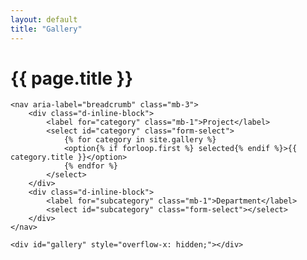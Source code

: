 ```yaml
---
layout: default
title: "Gallery"
---
```

<script src="{{ "/assets/js/simple-lightbox.min.js" | relative_url }}"></script>
<link rel="stylesheet" href="{{ "/assets/css/simple-lightbox.min.css" | relative_url }}">
<script src="{{ "/assets/js/pig.min.js" | relative_url }}"></script>

<div class="container mt-4">
	<h1 class="mb-3 ala-font">{{ page.title }}</h1>

	<nav aria-label="breadcrumb" class="mb-3">
		<div class="d-inline-block">
			<label for="category" class="mb-1">Project</label>
			<select id="category" class="form-select">
				{% for category in site.gallery %}
				<option{% if forloop.first %} selected{% endif %}>{{ category.title }}</option>
				{% endfor %}
			</select>
		</div>
		<div class="d-inline-block">
			<label for="subcategory" class="mb-1">Department</label>
			<select id="subcategory" class="form-select"></select>
		</div>
	</nav>

	<div id="gallery" style="overflow-x: hidden;"></div>
</div>

<script>
(function() {
	const gallery = document.getElementById("gallery");

	// Believe it or not this actually works
	const allImages = [
		{% for artwork in site.data.gallery %}
		{
			"category": "{{ artwork.category }}",
			"subcategory": "{{ artwork.subcategory }}",
			"filename": "/{{ artwork.path }}",
			"aspectRatio": {{ artwork.aspect-ratio }},

			// Fun hack to trick SimpleLightbox into thinking we're a DOM element
			"getAttribute": () => "/{{ artwork.path }}",
			"addEventListener": () => {},
			"removeEventListener": () => {},
			"dispatchEvent": () => {},
			"querySelector": () => {},
		},
		{% endfor %}
	];

	const categoryMap = {
		{% for category in site.gallery %}
		"{{ category.title }}": [
			{% for subcategory in category.subcategories %}
			"{{ subcategory }}",
			{% endfor %}
		],
		{% endfor %}
	};

	// Stolen from https://stackoverflow.com/questions/2450954
	function shuffle(array) {
		let currentIndex = array.length, randomIndex;
		while (currentIndex > 0) {
			randomIndex = Math.floor(Math.random() * currentIndex);
			currentIndex--;
			[array[currentIndex], array[randomIndex]] = [array[randomIndex], array[currentIndex]];
		}
		return array;
	}

	let pig, oldCat, lightbox;

	function updatePig(category, subcategory) {
		// Filter results by category and subcategory, or return everything when "All" is selected
		const filtered = allImages.filter(function(e) {
			return e.category === category && (subcategory === "All" || e.subcategory == subcategory);
		});

		// Randomize image order to keep things interesting
		const shuffled = shuffle(filtered);

		// Disable old pig
		if (pig) pig.disable();

		// Wipe all currently displayed images
		gallery.innerText = "";

		// Make a fresh pig to display the new content
		pig = new Pig(shuffled, {
			containerId: "gallery",
			urlForSize: function(filename, size) {
				const lastIndex = filename.lastIndexOf(".");
				const name = filename.substring(0, lastIndex);
				const ext = filename.substring(lastIndex + 1);
				return `${name}_s${size}.${ext}`;
			},
			getImageSize: function(lastWindowWidth) {
				if (lastWindowWidth <= 640) {
					return 200; // Phones
				} else if (lastWindowWidth <= 1920) {
					return 200;// Tablets and latops
				} else {
					return 500; // Large desktops
				}
			},
			getMinAspectRatio: function(lastWindowWidth) {
				// Sets the number of images displayed per row (using multiple when needed)
				if (lastWindowWidth <= 640) {
					return 1; // Phones
				} else if (lastWindowWidth <= 1280) {
					return 2; // Tablets
				} else if (lastWindowWidth <= 1920) {
					return 2; // Laptops
				} else {
					return 3; // Large desktops
				}
			},
			onClickHandler: function(path) {
				// Destroy the last lightbox
				if (lightbox) lightbox.destroy();

				// Make a new lightbox to display the image
				lightbox = new window.SimpleLightbox(filtered, {
					captions: false,
					docClose: false,
					fadeSpeed: 100,
					fileExt: false,
					heightRatio: 1,
					overlayOpacity: 1,
					showCounter: false,
					sourceAttr: "filename",
					preload: false,
					swipeClose: false,
					widthRatio: 1,
				});
				lightbox.open(filtered.find(e => e.filename === path));
			}
		}).enable();
	}

	const catElem = document.getElementById("category");
	const subcatElem = document.getElementById("subcategory");

	function updateSubcategory() {
		// Update displayed images
		updatePig(catElem.value, subcatElem.value);
		oldCat = subcatElem.value;
	}

	function updateCategory() {
		// Rebuild the subcategory list
		subcatElem.innerText = "";
		const items = categoryMap[catElem.value];
		items.forEach(function(elem) {
			const opt = document.createElement("option");
			opt.text = elem;
			subcatElem.add(opt)
		});

		// Restore the subcategory if possible
		if (items.indexOf(oldCat) !== -1) {
			subcatElem.value = oldCat;
		}
		
		updateSubcategory();
	}

	catElem.addEventListener("change", updateCategory);
	subcatElem.addEventListener("change", updateSubcategory);
	updateCategory();
})();
</script>

